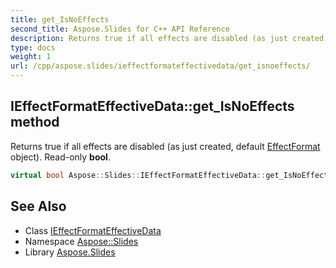 ```yaml
---
title: get_IsNoEffects
second_title: Aspose.Slides for C++ API Reference
description: Returns true if all effects are disabled (as just created, default EffectFormat object). Read-only bool.
type: docs
weight: 1
url: /cpp/aspose.slides/ieffectformateffectivedata/get_isnoeffects/
---
```

## IEffectFormatEffectiveData::get_IsNoEffects method


Returns true if all effects are disabled (as just created, default [EffectFormat](../../effectformat/) object). Read-only **bool**.

```cpp
virtual bool Aspose::Slides::IEffectFormatEffectiveData::get_IsNoEffects()=0
```

## See Also

* Class [IEffectFormatEffectiveData](../)
* Namespace [Aspose::Slides](../../)
* Library [Aspose.Slides](../../../)
